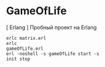 # GameOfLife
[ Erlang ] Пробный проект на Erlang

<code>erlc matrix.erl</code><br />
<code>erlc gameOfLife.erl</code><br />
<code>erl -noshell -s gameOfLife start -s init stop</code><br />

